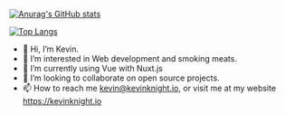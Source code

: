 [![Anurag's GitHub stats](https://github-readme-stats.vercel.app/api?username=tgodkev&bg_color=COLOR4 )](https://github.com/anuraghazra/github-readme-stats)

[![Top Langs](https://github-readme-stats.vercel.app/api/top-langs/?username=tgodkev)](https://github.com/tgodkev/github-readme-stats)




- 👋 Hi, I’m Kevin.
- 👀 I’m interested in Web development and smoking meats.
- 🌱 I’m currently using Vue with Nuxt.js
- 💞️ I’m looking to collaborate on open source projects.
- 📫 How to reach me kevin@kevinknight.io, or visit me at my website https://kevinknight.io

<!---
tgodkev/tgodkev is a ✨ special ✨ repository because its `README.md` (this file) appears on your GitHub profile.
You can click the Preview link to take a look at your changes.
--->
